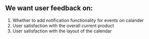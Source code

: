 ## We want user feedback on:
1. Whether to add notification functionality for events on calander 
2. User satisfaction with the overall current product
3. User satisfaction with the layout of the calendar
